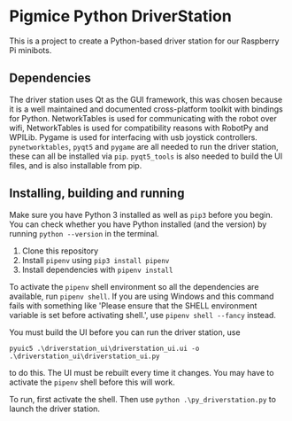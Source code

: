 # Pigmice Python DriverStation
This is a project to create a Python-based driver station for our Raspberry Pi minibots.

## Dependencies
The driver station uses Qt as the GUI framework, this was chosen because it is a well maintained and documented cross-platform toolkit with bindings for Python. NetworkTables is used for communicating with the robot over wifi, NetworkTables is used for compatibility reasons with RobotPy and WPILib. Pygame is used for interfacing with usb joystick controllers. `pynetworktables`, `pyqt5` and `pygame` are all needed to run the driver station, these can all be installed via `pip`. `pyqt5_tools` is also needed to build the UI files, and is also installable from pip.

## Installing, building and running

Make sure you have Python 3 installed as well as `pip3` before you begin. You can check whether you have Python installed (and the version) by running `python --version` in the terminal.

1. Clone this repository
2. Install `pipenv` using `pip3 install pipenv`
3. Install dependencies with `pipenv install`

To activate the `pipenv` shell environment so all the dependencies are available, run `pipenv shell`. If you are using Windows and this command fails with something like 'Please ensure that the SHELL environment variable is set before activating shell.', use `pipenv shell --fancy` instead.

You must build the UI before you can run the driver station, use
```
pyuic5 .\driverstation_ui\driverstation_ui.ui -o .\driverstation_ui\driverstation_ui.py
```
to do this. The UI must be rebuilt every time it changes. You may have to activate the `pipenv` shell before this will work.

To run, first activate the shell. Then use `python .\py_driverstation.py` to launch the driver station.